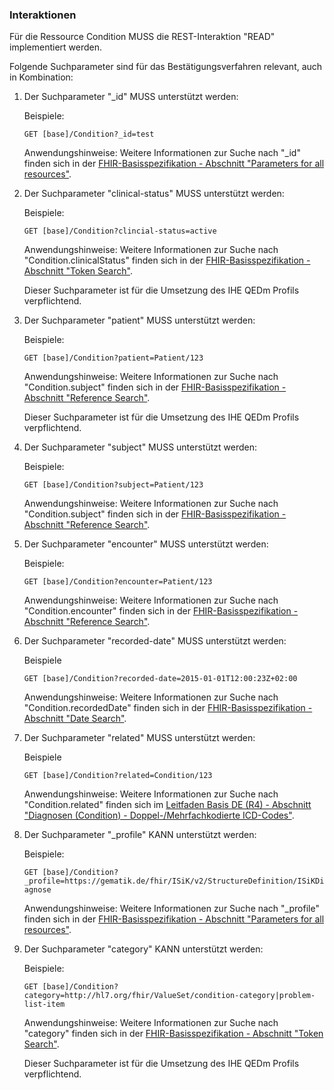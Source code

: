 ### Interaktionen

Für die Ressource Condition MUSS die REST-Interaktion "READ" implementiert werden.

Folgende Suchparameter sind für das Bestätigungsverfahren relevant, auch in Kombination:

1. Der Suchparameter "_id" MUSS unterstützt werden:

    Beispiele:

    ```GET [base]/Condition?_id=test```

    Anwendungshinweise: Weitere Informationen zur Suche nach "_id" finden sich in der [FHIR-Basisspezifikation - Abschnitt "Parameters for all resources"](http://hl7.org/fhir/R4/search.html#all).

1. Der Suchparameter "clinical-status" MUSS unterstützt werden:

    Beispiele:

    ```GET [base]/Condition?clincial-status=active```

    Anwendungshinweise: Weitere Informationen zur Suche nach "Condition.clinicalStatus" finden sich in der [FHIR-Basisspezifikation - Abschnitt "Token Search"](http://hl7.org/fhir/R4/search.html#token).

    Dieser Suchparameter ist für die Umsetzung des IHE QEDm Profils verpflichtend.

1. Der Suchparameter "patient" MUSS unterstützt werden:

   Beispiele:

    ```GET [base]/Condition?patient=Patient/123```

    Anwendungshinweise: Weitere Informationen zur Suche nach "Condition.subject" finden sich in der [FHIR-Basisspezifikation - Abschnitt "Reference Search"](https://www.hl7.org/fhir/search.html#reference).

    Dieser Suchparameter ist für die Umsetzung des IHE QEDm Profils verpflichtend.

1. Der Suchparameter "subject" MUSS unterstützt werden:

   Beispiele:

    ```GET [base]/Condition?subject=Patient/123```

    Anwendungshinweise: Weitere Informationen zur Suche nach "Condition.subject" finden sich in der [FHIR-Basisspezifikation - Abschnitt "Reference Search"](https://www.hl7.org/fhir/search.html#reference).

1. Der Suchparameter "encounter" MUSS unterstützt werden:

   Beispiele:

    ```GET [base]/Condition?encounter=Patient/123```

    Anwendungshinweise: Weitere Informationen zur Suche nach "Condition.encounter" finden sich in der [FHIR-Basisspezifikation - Abschnitt "Reference Search"](https://www.hl7.org/fhir/search.html#reference).

1. Der Suchparameter "recorded-date" MUSS unterstützt werden:

    Beispiele

    ```GET [base]/Condition?recorded-date=2015-01-01T12:00:23Z+02:00```

    Anwendungshinweise: Weitere Informationen zur Suche nach "Condition.recordedDate" finden sich in der [FHIR-Basisspezifikation - Abschnitt "Date Search"](http://hl7.org/fhir/R4/search.html#date).

1. Der Suchparameter "related" MUSS unterstützt werden:

   Beispiele

   ```GET [base]/Condition?related=Condition/123```

   Anwendungshinweise: Weitere Informationen zur Suche nach "Condition.related" finden sich im [Leitfaden Basis DE (R4) - Abschnitt "Diagnosen (Condition) - Doppel-/Mehrfachkodierte ICD-Codes"](https://simplifier.net/guide/basisprofil-de-r4/Ressourcen-DiagnosenCondition).

1. Der Suchparameter "_profile" KANN unterstützt werden:

    Beispiele:

    ```GET [base]/Condition?_profile=https://gematik.de/fhir/ISiK/v2/StructureDefinition/ISiKDiagnose```

    Anwendungshinweise: Weitere Informationen zur Suche nach "_profile" finden sich in der [FHIR-Basisspezifikation - Abschnitt "Parameters for all resources"](http://hl7.org/fhir/R4/search.html#all).

1. Der Suchparameter "category" KANN unterstützt werden:

    Beispiele:

    ```GET [base]/Condition?category=http://hl7.org/fhir/ValueSet/condition-category|problem-list-item```

    Anwendungshinweise: Weitere Informationen zur Suche nach "category" finden sich in der [FHIR-Basisspezifikation - Abschnitt "Token Search"](http://hl7.org/fhir/R4/search.html#token).

    Dieser Suchparameter ist für die Umsetzung des IHE QEDm Profils verpflichtend.
